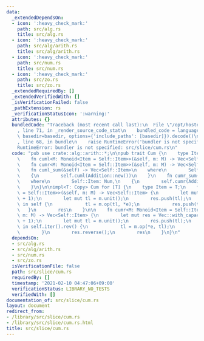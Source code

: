 ```yaml
---
data:
  _extendedDependsOn:
  - icon: ':heavy_check_mark:'
    path: src/alg.rs
    title: src/alg.rs
  - icon: ':heavy_check_mark:'
    path: src/alg/arith.rs
    title: src/alg/arith.rs
  - icon: ':heavy_check_mark:'
    path: src/num.rs
    title: src/num.rs
  - icon: ':heavy_check_mark:'
    path: src/zo.rs
    title: src/zo.rs
  _extendedRequiredBy: []
  _extendedVerifiedWith: []
  _isVerificationFailed: false
  _pathExtension: rs
  _verificationStatusIcon: ':warning:'
  attributes: {}
  bundledCode: "Traceback (most recent call last):\n  File \"/opt/hostedtoolcache/Python/3.9.1/x64/lib/python3.9/site-packages/onlinejudge_verify/documentation/build.py\"\
    , line 71, in _render_source_code_stat\n    bundled_code = language.bundle(stat.path,\
    \ basedir=basedir, options={'include_paths': [basedir]}).decode()\n  File \"/opt/hostedtoolcache/Python/3.9.1/x64/lib/python3.9/site-packages/onlinejudge_verify/languages/user_defined.py\"\
    , line 68, in bundle\n    raise RuntimeError('bundler is not specified: {}'.format(path.as_posix()))\n\
    RuntimeError: bundler is not specified: src/slice/cum.rs\n"
  code: "pub use crate::alg::arith::*;\n\npub trait Cum {\n    type Item: Copy;\n\
    \    fn cuml<M: Monoid<Item = Self::Item>>(&self, m: M) -> Vec<Self::Item>;\n\
    \    fn cumr<M: Monoid<Item = Self::Item>>(&self, m: M) -> Vec<Self::Item>;\n\
    \    fn cuml_sum(&self) -> Vec<Self::Item>\n    where\n        Self::Item: Num,\n\
    \    {\n        self.cuml(Addition::new())\n    }\n    fn cumr_sum(&self) -> Vec<Self::Item>\n\
    \    where\n        Self::Item: Num,\n    {\n        self.cumr(Addition::new())\n\
    \    }\n}\n\nimpl<T: Copy> Cum for [T] {\n    type Item = T;\n    fn cuml<M: Monoid<Item\
    \ = Self::Item>>(&self, m: M) -> Vec<Self::Item> {\n        let mut res = Vec::with_capacity(self.len()\
    \ + 1);\n        let mut tl = m.unit();\n        res.push(tl);\n        for e\
    \ in self {\n            tl = m.op(tl, *e);\n            res.push(tl);\n     \
    \   }\n        res\n    }\n\n    fn cumr<M: Monoid<Item = Self::Item>>(&self,\
    \ m: M) -> Vec<Self::Item> {\n        let mut res = Vec::with_capacity(self.len()\
    \ + 1);\n        let mut tl = m.unit();\n        res.push(tl);\n        for e\
    \ in self.iter().rev() {\n            tl = m.op(*e, tl);\n            res.push(tl);\n\
    \        }\n        res.reverse();\n        res\n    }\n}\n"
  dependsOn:
  - src/alg.rs
  - src/alg/arith.rs
  - src/num.rs
  - src/zo.rs
  isVerificationFile: false
  path: src/slice/cum.rs
  requiredBy: []
  timestamp: '2021-02-10 04:47:06+09:00'
  verificationStatus: LIBRARY_NO_TESTS
  verifiedWith: []
documentation_of: src/slice/cum.rs
layout: document
redirect_from:
- /library/src/slice/cum.rs
- /library/src/slice/cum.rs.html
title: src/slice/cum.rs
---
```

